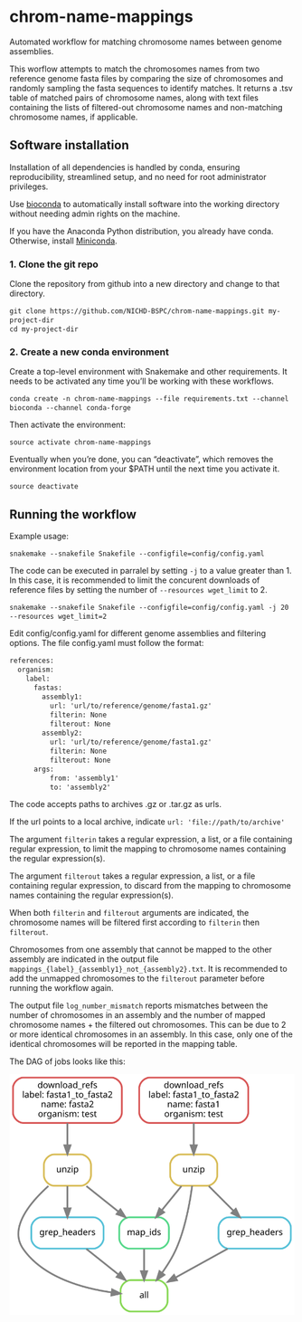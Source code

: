 # chrom-name-mappings
Automated workflow for matching chromosome names between genome assemblies.

This worflow attempts to match the chromosomes names from two reference genome fasta files by comparing the size of chromosomes and randomly sampling the fasta sequences to identify matches. It returns a .tsv table of matched pairs of chromosome names, along with text files containing the lists of filtered-out chromosome names and non-matching chromosome names, if applicable.

## Software installation

Installation of all dependencies is handled by conda, ensuring reproducibility, streamlined setup, and no need for root administrator privileges.

Use [bioconda](https://bioconda.github.io/) to automatically install software into the working directory without needing admin rights on the machine.

If you have the Anaconda Python distribution, you already have conda. Otherwise, install [Miniconda](https://conda.io/miniconda.html).

### 1. Clone the git repo

Clone the repository from github into a new directory and change to that directory.
```
git clone https://github.com/NICHD-BSPC/chrom-name-mappings.git my-project-dir
cd my-project-dir
```

### 2. Create a new conda environment

Create a top-level environment with Snakemake and other requirements. It needs to be activated any time you’ll be working with these workflows.
```
conda create -n chrom-name-mappings --file requirements.txt --channel bioconda --channel conda-forge
```

Then activate the environment:
```
source activate chrom-name-mappings
```

Eventually when you’re done, you can “deactivate”, which removes the environment location from your $PATH until the next time you activate it.
```
source deactivate
```

## Running the workflow

Example usage:
```
snakemake --snakefile Snakefile --configfile=config/config.yaml
```

The code can be executed in parralel by setting `-j` to a value greater than 1. In this case, it is recommended to limit the concurent downloads of reference files by setting the number of `--resources wget_limit` to 2.
```
snakemake --snakefile Snakefile --configfile=config/config.yaml -j 20 --resources wget_limit=2
```

Edit config/config.yaml for different genome assemblies and filtering options. The file config.yaml must follow the format:
```
references:
  organism:
    label:
      fastas:
        assembly1:
          url: 'url/to/reference/genome/fasta1.gz'
          filterin: None
          filterout: None
        assembly2:
          url: 'url/to/reference/genome/fasta1.gz'
          filterin: None
          filterout: None
      args:
          from: 'assembly1'
          to: 'assembly2'
```
The code accepts paths to archives .gz or .tar.gz as urls.

If the url points to a local archive, indicate `url: 'file://path/to/archive'`

The argument `filterin` takes a regular expression, a list, or a file containing regular expression, to limit the mapping to chromosome names containing the regular expression(s).

The argument `filterout` takes a regular expression, a list, or a file containing regular expression, to discard from the mapping to chromosome names containing the regular expression(s).

When both `filterin` and `filterout` arguments are indicated, the chromosome names will be filtered first according to `filterin` then `filterout`.

Chromosomes from one assembly that cannot be mapped to the other assembly are indicated in the output file `mappings_{label}_{assembly1}_not_{assembly2}.txt`. It is recommended to add the unmapped chromosomes to the `filterout` parameter before running the workflow again.

The output file `log_number_mismatch` reports mismatches between the number of chromosomes in an assembly and the number of mapped chromosome names + the filtered out chromosomes. This can be due to 2 or more identical chromosomes in an assembly. In this case, only one of the identical chromosomes will be reported in the mapping table.

The DAG of jobs looks like this: 

![DAG_chrom-name-mapings](/dag.svg)
